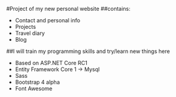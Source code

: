 #Project of my new personal website
##contains:
* Contact and personal info
* Projects
* Travel diary
* Blog

##I will train my programming skills and try/learn new things here

* Based on ASP.NET Core RC1
* Entity Framework Core 1 -> Mysql
* Sass
* Bootstrap 4 alpha
* Font Awesome